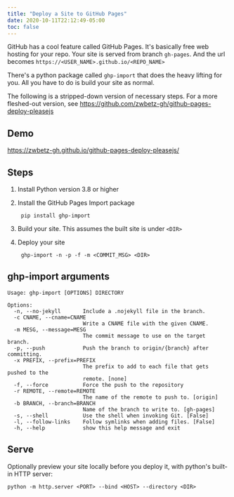 ```yaml
---
title: "Deploy a Site to GitHub Pages"
date: 2020-10-11T22:12:49-05:00
toc: false
---
```


GitHub has a cool feature called GitHub Pages. It's basically free web hosting for your repo. Your site is served from branch `gh-pages`. And the url becomes `https://<USER_NAME>.github.io/<REPO_NAME>`

<!--more-->

There's a python package called `ghp-import` that does the heavy lifting for you. All you have to do is build your site as normal.

The following is a stripped-down version of necessary steps. For a more fleshed-out version, see <https://github.com/zwbetz-gh/github-pages-deploy-pleasejs>

## Demo

<https://zwbetz-gh.github.io/github-pages-deploy-pleasejs/>

## Steps

1. Install Python version 3.8 or higher
1. Install the GitHub Pages Import package

        pip install ghp-import

1. Build your site. This assumes the built site is under `<DIR>`
1. Deploy your site

        ghp-import -n -p -f -m <COMMIT_MSG> <DIR>

## ghp-import arguments

```
Usage: ghp-import [OPTIONS] DIRECTORY

Options:
  -n, --no-jekyll       Include a .nojekyll file in the branch.
  -c CNAME, --cname=CNAME
                        Write a CNAME file with the given CNAME.
  -m MESG, --message=MESG
                        The commit message to use on the target branch.
  -p, --push            Push the branch to origin/{branch} after committing.
  -x PREFIX, --prefix=PREFIX
                        The prefix to add to each file that gets pushed to the
                        remote. [none]
  -f, --force           Force the push to the repository
  -r REMOTE, --remote=REMOTE
                        The name of the remote to push to. [origin]
  -b BRANCH, --branch=BRANCH
                        Name of the branch to write to. [gh-pages]
  -s, --shell           Use the shell when invoking Git. [False]
  -l, --follow-links    Follow symlinks when adding files. [False]
  -h, --help            show this help message and exit
```

## Serve

Optionally preview your site locally before you deploy it, with python's built-in HTTP server:

    python -m http.server <PORT> --bind <HOST> --directory <DIR>
